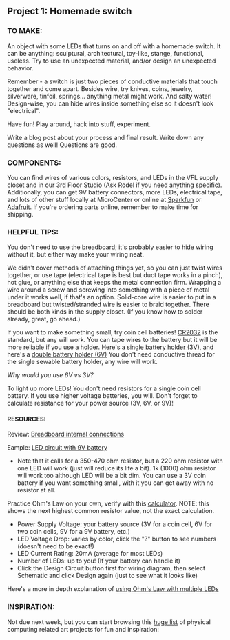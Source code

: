## Project 1: Homemade switch

### TO MAKE:

An object with some LEDs that turns on and off with a homemade switch. It can be anything: sculptural, architectural, toy-like, stange, functional, useless. Try to use an unexpected material, and/or design an unexpected behavior.

Remember - a switch is just two pieces of conductive materials that touch together and come apart. Besides wire, try knives, coins, jewelry, silverware, tinfoil, springs... anything metal might work. And salty water! Design-wise, you can hide wires inside something else so it doesn't look "electrical".

Have fun! Play around, hack into stuff, experiment.

Write a blog post about your process and final result. Write down any questions as well! Questions are good.

### COMPONENTS:

You can find wires of various colors, resistors, and LEDs in the VFL supply closet and in our 3rd Floor Studio (Ask Rodel if you need anything specific). Additionally, you can get 9V battery connectors, more LEDs, electrical tape, and lots of other stuff locally at MicroCenter or online at [Sparkfun]() or [Adafruit](). If you're ordering parts online, remember to make time for shipping.

### HELPFUL TIPS:

You don't need to use the breadboard; it's probably easier to hide wiring without it, but either way make your wiring neat.

We didn't cover methods of attaching things yet, so you can just twist wires together, or use tape (electrical tape is best but duct tape works in a pinch), hot glue, or anything else that keeps the metal connection firm. Wrapping a wire around a screw and screwing into something with a piece of metal under it works well, if that's an option. Solid-core wire is easier to put in a breadboard but twisted/stranded wire is easier to braid together. There should be both kinds in the supply closet. (If you know how to solder already, great, go ahead.)

If you want to make something small, try coin cell batteries! [CR2032](https://tinkersphere.com/batteries-holders/528-cr2032-battery.html) is the standard, but any will work. You can tape wires to the battery but it will be more reliable if you use a holder. Here's a [single battery holder (3V)](https://tinkersphere.com/sewable-electronic-parts/425-sewable-cr2032-coin-cell-battery-holder.html), and here's a [double battery holder (6V)](https://tinkersphere.com/batteries-holders/1385-2-cr2032-coin-cell-battery-holder-with-onoff-switch-6v.html) You don't need conductive thread for the single sewable battery holder, any wire will work.

_Why would you use 6V vs 3V?_

To light up more LEDs! You don't need resistors for a single coin cell battery. If you use higher voltage batteries, you will. Don't forget to calculate resistance for your power source (3V, 6V, or 9V)!

#### RESOURCES:

Review: [Breadboard internal connections](https://hellocircuits.com/2013/01/19/breadboard-internal-connections/)

Eample: [LED circuit with 9V battery](https://hellocircuits.com/2013/01/19/simple-led-circuit-with-9v-battery/)

- Note that it calls for a 350-470 ohm resistor, but a 220 ohm resistor with one LED will work (just will reduce its life a bit). 1k (1000) ohm resistor will work too although LED will be a bit dim. You can use a 3V coin battery if you want something small, with it you can get away with no resistor at all.

Practice Ohm's Law on your own, verify with this [calculator](http://ledcalculator.net/). NOTE: this shows the next highest common resistor value, not the exact calculation.

- Power Supply Voltage: your battery source (3V for a coin cell, 6V for two coin cells, 9V for a 9V battery, etc.)
- LED Voltage Drop: varies by color, click the "?" button to see numbers (doesn't need to be exact!)
- LED Current Rating: 20mA (average for most LEDs)
- Number of LEDs: up to you! (If your battery can handle it)
- Click the Design Circuit button first for wiring diagram, then select Schematic and click Design again (just to see what it looks like)

Here's a more in depth explanation of [using Ohm's Law with multiple LEDs](https://ericjformanteaching.wordpress.com/2017/09/15/ohms-law-and-seriesparallel/)

### INSPIRATION:

Not due next week, but you can start browsing this [huge list](https://hellocircuits.com/resources/#otherwork) of physical computing related art projects for fun and inspiration:

